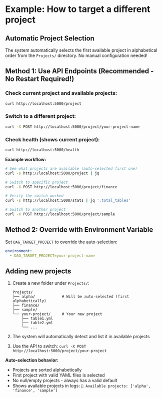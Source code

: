 # Example: How to target a different project

## Automatic Project Selection
The system automatically selects the first available project in alphabetical order from the `Projects/` directory. No manual configuration needed!

## Method 1: Use API Endpoints (Recommended - No Restart Required!)

### Check current project and available projects:
```bash
curl http://localhost:5000/project
```

### Switch to a different project:
```bash
curl -X POST http://localhost:5000/project/your-project-name
```

### Check health (shows current project):
```bash
curl http://localhost:5000/health
```

**Example workflow:**
```bash
# See what projects are available (auto-selected first one)
curl -s http://localhost:5000/project | jq

# Switch to specific project
curl -X POST http://localhost:5000/project/finance

# Verify the switch worked
curl -s http://localhost:5000/stats | jq '.total_tables'

# Switch to another project
curl -X POST http://localhost:5000/project/sample
```

## Method 2: Override with Environment Variable

Set `DAG_TARGET_PROJECT` to override the auto-selection:
```yaml
environment:
  - DAG_TARGET_PROJECT=your-project-name
```

## Adding new projects

1. Create a new folder under `Projects/`:
   ```
   Projects/
   ├── alpha/            # Will be auto-selected (first alphabetically)  
   ├── finance/          
   ├── sample/
   └── your-project/     # Your new project
       ├── table1.yml
       ├── table2.yml
       └── ...
   ```

2. The system will automatically detect and list it in available projects

3. Use the API to switch: `curl -X POST http://localhost:5000/project/your-project`

**Auto-selection behavior:**
- Projects are sorted alphabetically
- First project with valid YAML files is selected
- No null/empty projects - always has a valid default
- Shows available projects in logs: `🎯 Available projects: ['alpha', 'finance', 'sample']`
